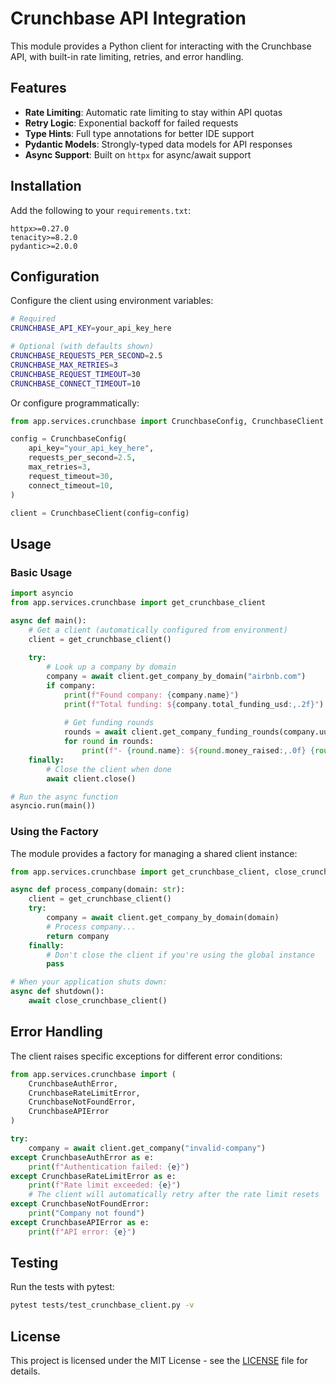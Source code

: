 # Crunchbase API Integration

This module provides a Python client for interacting with the Crunchbase API, with built-in rate limiting, retries, and error handling.

## Features

- **Rate Limiting**: Automatic rate limiting to stay within API quotas
- **Retry Logic**: Exponential backoff for failed requests
- **Type Hints**: Full type annotations for better IDE support
- **Pydantic Models**: Strongly-typed data models for API responses
- **Async Support**: Built on `httpx` for async/await support

## Installation

Add the following to your `requirements.txt`:

```
httpx>=0.27.0
tenacity>=8.2.0
pydantic>=2.0.0
```

## Configuration

Configure the client using environment variables:

```bash
# Required
CRUNCHBASE_API_KEY=your_api_key_here

# Optional (with defaults shown)
CRUNCHBASE_REQUESTS_PER_SECOND=2.5
CRUNCHBASE_MAX_RETRIES=3
CRUNCHBASE_REQUEST_TIMEOUT=30
CRUNCHBASE_CONNECT_TIMEOUT=10
```

Or configure programmatically:

```python
from app.services.crunchbase import CrunchbaseConfig, CrunchbaseClient

config = CrunchbaseConfig(
    api_key="your_api_key_here",
    requests_per_second=2.5,
    max_retries=3,
    request_timeout=30,
    connect_timeout=10,
)

client = CrunchbaseClient(config=config)
```

## Usage

### Basic Usage

```python
import asyncio
from app.services.crunchbase import get_crunchbase_client

async def main():
    # Get a client (automatically configured from environment)
    client = get_crunchbase_client()
    
    try:
        # Look up a company by domain
        company = await client.get_company_by_domain("airbnb.com")
        if company:
            print(f"Found company: {company.name}")
            print(f"Total funding: ${company.total_funding_usd:,.2f}")
            
            # Get funding rounds
            rounds = await client.get_company_funding_rounds(company.uuid)
            for round in rounds:
                print(f"- {round.name}: ${round.money_raised:,.0f} {round.money_raised_currency}")
    finally:
        # Close the client when done
        await client.close()

# Run the async function
asyncio.run(main())
```

### Using the Factory

The module provides a factory for managing a shared client instance:

```python
from app.services.crunchbase import get_crunchbase_client, close_crunchbase_client

async def process_company(domain: str):
    client = get_crunchbase_client()
    try:
        company = await client.get_company_by_domain(domain)
        # Process company...
        return company
    finally:
        # Don't close the client if you're using the global instance
        pass

# When your application shuts down:
async def shutdown():
    await close_crunchbase_client()
```

## Error Handling

The client raises specific exceptions for different error conditions:

```python
from app.services.crunchbase import (
    CrunchbaseAuthError,
    CrunchbaseRateLimitError,
    CrunchbaseNotFoundError,
    CrunchbaseAPIError
)

try:
    company = await client.get_company("invalid-company")
except CrunchbaseAuthError as e:
    print(f"Authentication failed: {e}")
except CrunchbaseRateLimitError as e:
    print(f"Rate limit exceeded: {e}")
    # The client will automatically retry after the rate limit resets
except CrunchbaseNotFoundError:
    print("Company not found")
except CrunchbaseAPIError as e:
    print(f"API error: {e}")
```

## Testing

Run the tests with pytest:

```bash
pytest tests/test_crunchbase_client.py -v
```

## License

This project is licensed under the MIT License - see the [LICENSE](LICENSE) file for details.
